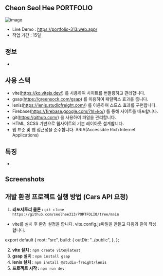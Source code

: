 ## Cheon Seol Hee PORTFOLIO

![image](https://github.com/seolhee313/PORTFOLIO/assets/125417882/2e513356-257e-485f-930c-e27330f8440c)

- Live Demo : https://portfolio-313.web.app/
- 작업 기간 : 15일

## 정보

- 

## 사용 스택 

- vite(https://ko.vitejs.dev/) 를 사용하여 사이트를 번들링하고 관리합니다.
- gsap(https://greensock.com/gsap) 를 이용하여 패럴랙스 효과를 줍니다.
- lenis(https://lenis.studiofreight.com/) 를 이용하여 스므스 효과를 구현합니다.
- Firebase(https://firebase.google.com/?hl=ko/) 를 통해 사이트를 배포합니다.
- git(https://github.com/) 을 사용하여 파일을 관리합니다.
- HTML, SCSS 기반으로 웹사이트의 기본 레이아웃 설계합니다.
- 웹 표준 및 웹 접근성을 준수합니다. ARIA(Accessible Rich Internet Applications)

## 특징

- 

## Screenshots



## 개발 환경 프로젝트 실행 방법 (Cars API 요청)

1. **레포지토리 클론 :** `git clone https://github.com/seolhee313/PORTFOLIO/tree/main`
- vite를 설치 후 환경 설정을 합니다. vite.config.js파일을 만들고 다음과 같이 작성합니다.

export default {
  root: "src",
  build: {
    outDir: "../public",
  },
};

2. **vite 설치 :** `npm create vite@latest`
3. **gsap 설치 :** `npm install gsap`
4. **lenis 설치 :** `npm install @studio-freight/lenis`
5. **프로젝트 시작 :** `npm run dev`


